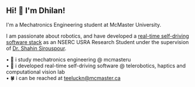 ## Hi! 👋 I'm Dhilan!

I'm a Mechatronics Engineering student at McMaster University. 

I am passionate about robotics, and have developed a [real-time self-driving software stack](https://github.com/inhald/svm_self_driving) as an NSERC USRA Research Student under the supervision of [Dr. Shahin Sirouspour](https://scholar.google.com/citations?user=9KcS4cMAAAAJ&hl=en). 

  • 🏫 i study mechatronics engineering @ mcmasteru\
  • 💼 i developed real-time self-driving software @ telerobotics, haptics and computational vision lab\
  • 🍀 i can be reached at teeluckn@mcmaster.ca

